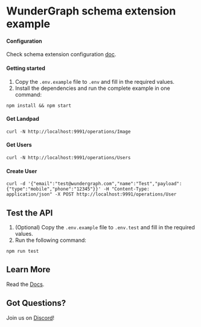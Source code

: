 # WunderGraph schema extension example

#### Configuration

Check schema extension configuration [doc](https://docs.wundergraph.com/docs/wundergraph-config-ts-reference/configure-schema-extension).

#### Getting started

1. Copy the `.env.example` file to `.env` and fill in the required values.
2. Install the dependencies and run the complete example in one command:

```shell
npm install && npm start
```

#### Get Landpad

```shell
curl -N http://localhost:9991/operations/Image
```

#### Get Users

```shell
curl -N http://localhost:9991/operations/Users
```

#### Create User

```shell
curl -d '{"email":"test@wundergraph.com","name":"Test","payload": {"type":"mobile","phone":"12345"}}' -H "Content-Type: application/json" -X POST http://localhost:9991/operations/User
```

## Test the API

1. (Optional) Copy the `.env.example` file to `.env.test` and fill in the required values.
2. Run the following command:

```shell
npm run test
```

## Learn More

Read the [Docs](https://wundergraph.com/docs).

## Got Questions?

Join us on [Discord](https://wundergraph.com/discord)!
